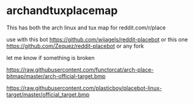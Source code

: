 # archandtuxplacemap

This has both the arch linux and tux map for reddit.com/r/place

use with this bot https://github.com/wijagels/reddit-placebot or this one https://github.com/Zequez/reddit-placebot or any fork

let me know if something is broken 

https://raw.githubusercontent.com/functorcat/arch-place-bitmap/master/arch-official-target.bmp

https://raw.githubusercontent.com/plasticboy/placebot-linux-target/master/official_target.bmp
